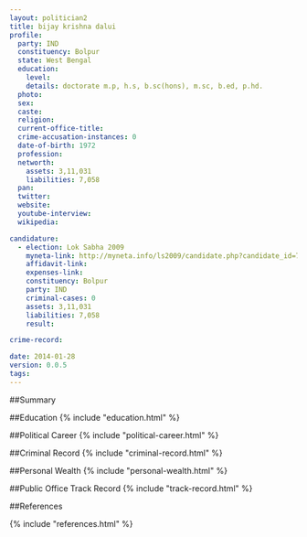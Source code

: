 ```yaml
---
layout: politician2
title: bijay krishna dalui
profile: 
  party: IND
  constituency: Bolpur
  state: West Bengal
  education: 
    level: 
    details: doctorate m.p, h.s, b.sc(hons), m.sc, b.ed, p.hd.
  photo: 
  sex: 
  caste: 
  religion: 
  current-office-title: 
  crime-accusation-instances: 0
  date-of-birth: 1972
  profession: 
  networth: 
    assets: 3,11,031
    liabilities: 7,058
  pan: 
  twitter: 
  website: 
  youtube-interview: 
  wikipedia: 

candidature: 
  - election: Lok Sabha 2009
    myneta-link: http://myneta.info/ls2009/candidate.php?candidate_id=7434
    affidavit-link: 
    expenses-link: 
    constituency: Bolpur 
    party: IND
    criminal-cases: 0
    assets: 3,11,031
    liabilities: 7,058
    result:  

crime-record: 

date: 2014-01-28
version: 0.0.5
tags: 
---
```

##Summary


##Education
{% include "education.html" %}


##Political Career
{% include "political-career.html" %}


##Criminal Record
{% include "criminal-record.html" %}


##Personal Wealth
{% include "personal-wealth.html" %}


##Public Office Track Record
{% include "track-record.html" %}


##References


{% include "references.html" %}